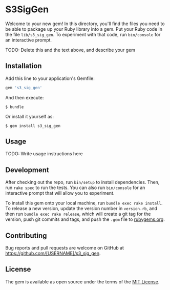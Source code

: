 # S3SigGen

Welcome to your new gem! In this directory, you'll find the files you need to be able to package up your Ruby library into a gem. Put your Ruby code in the file `lib/s3_sig_gen`. To experiment with that code, run `bin/console` for an interactive prompt.

TODO: Delete this and the text above, and describe your gem

## Installation

Add this line to your application's Gemfile:

```ruby
gem 's3_sig_gen'
```

And then execute:

    $ bundle

Or install it yourself as:

    $ gem install s3_sig_gen

## Usage

TODO: Write usage instructions here

## Development

After checking out the repo, run `bin/setup` to install dependencies. Then, run `rake spec` to run the tests. You can also run `bin/console` for an interactive prompt that will allow you to experiment.

To install this gem onto your local machine, run `bundle exec rake install`. To release a new version, update the version number in `version.rb`, and then run `bundle exec rake release`, which will create a git tag for the version, push git commits and tags, and push the `.gem` file to [rubygems.org](https://rubygems.org).

## Contributing

Bug reports and pull requests are welcome on GitHub at https://github.com/[USERNAME]/s3_sig_gen.

## License

The gem is available as open source under the terms of the [MIT License](http://opensource.org/licenses/MIT).
